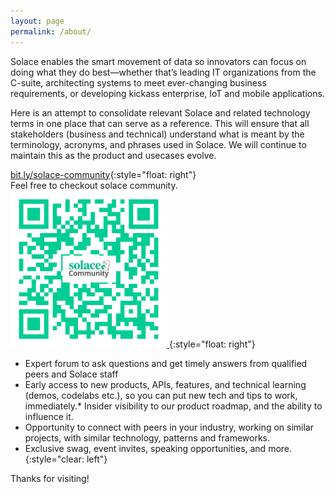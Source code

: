```yaml
---
layout: page
permalink: /about/
---
```

Solace enables the smart movement of data so innovators can focus on doing what they do best—whether that’s leading IT organizations from the C-suite, architecting systems to meet ever-changing business requirements, or developing kickass enterprise, IoT and mobile applications.

Here is an attempt to consolidate relevant Solace and related technology terms in one place that can serve as a reference. This will ensure that all stakeholders (business and technical) understand what is meant by the terminology, acronyms, and phrases used in Solace.  We will continue to maintain this as the product and usecases evolve.            

<a href="http://bit.ly/solace-community" target="_blank">bit.ly/solace-community</a>{:style="float: right"}<br/>
Feel free to checkout solace community.         
<a href="http://bit.ly/solace-community" target="_blank"><img src="/assets/images/solace-community-qrcode.png" width="250"/>
</a>{:style="float: right"}            
* Expert forum to ask questions and get timely answers from qualified peers and Solace staff               ​     
* Early access to new products, APIs, features, and technical learning  (demos, codelabs etc.), so you can put new tech and tips to work, immediately.* Insider visibility to our product roadmap, and the ability to influence it.​         
* Opportunity to connect with peers in your industry, working on similar projects, with similar technology, patterns and frameworks.        
* Exclusive swag, event invites, speaking opportunities, and more.      
{:style="clear: left"}

Thanks for visiting!

